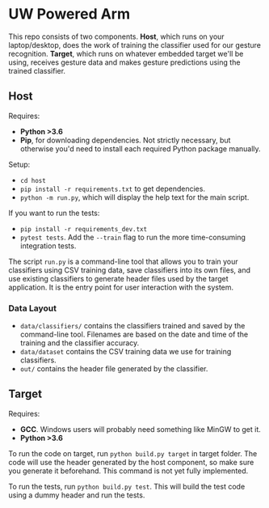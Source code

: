 # UW Powered Arm

This repo consists of two components. **Host**, which runs on your laptop/desktop, does the work of training the classifier used for our gesture recognition. **Target**, which runs on whatever embedded target we'll be using, receives gesture data and makes gesture predictions using the trained classifier.

## Host
Requires:
- **Python >3.6**
- **Pip**, for downloading dependencies. Not strictly necessary, but otherwise you'd need to install each required Python package manually.

Setup:
- `cd host`
- `pip install -r requirements.txt` to get dependencies.
- `python -m run.py`, which will display the help text for the main script.

If you want to run the tests:
- `pip install -r requirements_dev.txt`
- `pytest tests`. Add the `--train` flag to run the more time-consuming integration tests.

The script `run.py` is a command-line tool that allows you to train your classifiers using CSV training data, save classifiers into its own files, and use existing classifiers to generate header files used by the target application. It is the entry point for user interaction with the system.

### Data Layout
- `data/classifiers/` contains the classifiers trained and saved by the command-line tool. Filenames are based on the date and time of the training and the classifier accuracy.
- `data/dataset` contains the CSV training data we use for training classifiers.
- `out/` contains the header file generated by the classifier.

## Target
Requires:
- **GCC**. Windows users will probably need something like MinGW to get it.
- **Python >3.6**

To run the code on target, run `python build.py target` in target folder. The code will use the header generated by the host component, so make sure you generate it beforehand. This command is not yet fully implemented.

To run the tests, run `python build.py test`. This will build the test code using a dummy header and run the tests.
